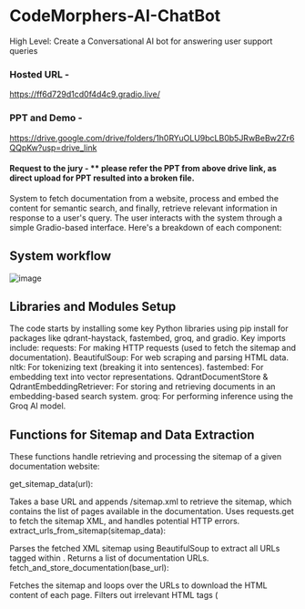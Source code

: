 # CodeMorphers-AI-ChatBot
High Level: Create a Conversational AI bot for answering user support queries

### Hosted URL - 
https://ff6d729d1cd0f4d4c9.gradio.live/

### PPT and Demo - 
https://drive.google.com/drive/folders/1h0RYuOLU9bcLB0b5JRwBeBw2Zr6QQpKw?usp=drive_link

#### Request to the jury - ** please refer the PPT from above drive link, as direct upload for PPT resulted into a broken file.

System to fetch documentation from a website, process and embed the content for semantic search, and finally, retrieve relevant information in response to a user's query. The user interacts with the system through a simple Gradio-based interface. Here's a breakdown of each component:

## System workflow 
![image](https://github.com/user-attachments/assets/e04ee3c3-c6f6-4428-a07c-1daf862d01d2)


## Libraries and Modules Setup

The code starts by installing some key Python libraries using pip install for packages like qdrant-haystack, fastembed, groq, and gradio.
Key imports include:
requests: For making HTTP requests (used to fetch the sitemap and documentation).
BeautifulSoup: For web scraping and parsing HTML data.
nltk: For tokenizing text (breaking it into sentences).
fastembed: For embedding text into vector representations.
QdrantDocumentStore & QdrantEmbeddingRetriever: For storing and retrieving documents in an embedding-based search system.
groq: For performing inference using the Groq AI model.

## Functions for Sitemap and Data Extraction
These functions handle retrieving and processing the sitemap of a given documentation website:

get_sitemap_data(url):

Takes a base URL and appends /sitemap.xml to retrieve the sitemap, which contains the list of pages available in the documentation.
Uses requests.get to fetch the sitemap XML, and handles potential HTTP errors.
extract_urls_from_sitemap(sitemap_data):

Parses the fetched XML sitemap using BeautifulSoup to extract all URLs tagged within <url><loc>.
Returns a list of documentation URLs.
fetch_and_store_documentation(base_url):

Fetches the sitemap and loops over the URLs to download the HTML content of each page.
Filters out irrelevant HTML tags (<script>, <style>, <nav>, etc.).
Stores the plain text from the HTML content in a dictionary where the keys are the URLs and the values are the page content.


## Text Processing
The downloaded documentation content is processed into tokenized sentences:

fetch_and_process(base_url):
Calls fetch_and_store_documentation() to retrieve and clean the documentation data.
For each URL, it tokenizes the content into sentences using nltk.sent_tokenize.
The result is a dictionary where each URL maps to a list of sentences.


## Embedding the Documentation with FastEmbed
The processed sentences are transformed into embeddings (vector representations) using the FastEmbed model:

embed_documents(documents):
Initializes the FastEmbed model.
Iterates through the tokenized sentences and generates embeddings for each using embedding_model.embed().
The sentence-embedding pairs are stored for each URL.

## Storing and Retrieving Documents in Qdrant
The code then uses Qdrant to store and retrieve documents based on their embeddings:

QdrantDocumentStore:

This is a vector storage database where you store the documents along with their embeddings.
The documents are written to the Qdrant in-memory store with document_store.write_documents(ingestion_data).
QdrantEmbeddingRetriever:

This component retrieves documents from the Qdrant store based on how similar their embeddings are to a query embedding.


## Inference using Groq AI
The core inference process involves querying the stored documentation:

groqInference(query, top_k=20):
Embeds the user's query using FastEmbed.
Retrieves the top relevant documents from Qdrant based on their similarity to the query embedding.
Forms a prompt using the retrieved content and sends it to the Groq model for answering the user’s query.
The Groq model processes the prompt and returns a generated response based on the provided documentation content.

## Gradio Interface
Finally, a Gradio interface is set up to interact with the system through a web app:

iface = gr.Interface():
This sets up a simple Gradio web interface where users can enter their query in a text box.
When they submit a question, it calls the groqInference() function to generate a response.
The response is displayed in a textbox as the output.

## Launching the Interface
iface.launch(): This launches the Gradio interface locally, allowing users to input queries and receive responses.
Summary:
The system fetches documentation pages, cleans the content, and embeds it for semantic search.
It stores the embeddings using Qdrant and retrieves relevant content based on user queries.
Finally, the Groq AI model is used to answer user questions using the retrieved content, and this interaction is facilitated through a simple Gradio interface.
